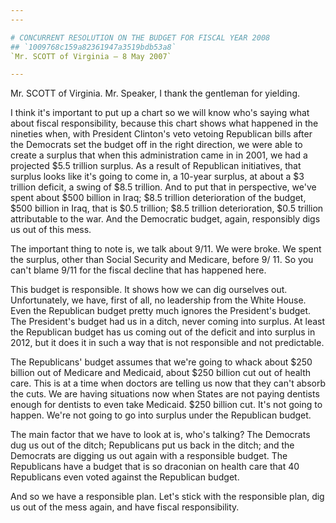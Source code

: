 ```yaml
---
---

# CONCURRENT RESOLUTION ON THE BUDGET FOR FISCAL YEAR 2008
## `1009768c159a82361947a3519bdb53a8`
`Mr. SCOTT of Virginia — 8 May 2007`

---
```



Mr. SCOTT of Virginia. Mr. Speaker, I thank the gentleman for 
yielding.

I think it's important to put up a chart so we will know who's saying 
what about fiscal responsibility, because this chart shows what 
happened in the nineties when, with President Clinton's veto vetoing 
Republican bills after the Democrats set the budget off in the right 
direction, we were able to create a surplus that when this 
administration came in in 2001, we had a projected $5.5 trillion 
surplus. As a result of Republican initiatives, that surplus looks like 
it's going to come in, a 10-year surplus, at about a $3 trillion 
deficit, a swing of $8.5 trillion. And to put that in perspective, 
we've spent about $500 billion in Iraq; $8.5 trillion deterioration of 
the budget, $500 billion in Iraq, that is $0.5 trillion; $8.5 trillion 
deterioration, $0.5 trillion attributable to the war. And the 
Democratic budget, again, responsibly digs us out of this mess.

The important thing to note is, we talk about 9/11. We were broke. We 
spent the surplus, other than Social Security and Medicare, before 9/
11. So you can't blame 9/11 for the fiscal decline that has happened 
here.

This budget is responsible. It shows how we can dig ourselves out. 
Unfortunately, we have, first of all, no leadership from the White 
House. Even the Republican budget pretty much ignores the President's 
budget. The President's budget had us in a ditch, never coming into 
surplus. At least the Republican budget has us coming out of the 
deficit and into surplus in 2012, but it does it in such a way that is 
not responsible and not predictable.

The Republicans' budget assumes that we're going to whack about $250 
billion out of Medicare and Medicaid, about $250 billion cut out of 
health care. This is at a time when doctors are telling us now that 
they can't absorb the cuts. We are having situations now when States 
are not paying dentists enough for dentists to even take Medicaid. $250 
billion cut. It's not going to happen. We're not going to go into 
surplus under the Republican budget.

The main factor that we have to look at is, who's talking? The 
Democrats dug us out of the ditch; Republicans put us back in the 
ditch; and the Democrats are digging us out again with a responsible 
budget. The Republicans have a budget that is so draconian on health 
care that 40 Republicans even voted against the Republican budget.



And so we have a responsible plan. Let's stick with the responsible 
plan, dig us out of the mess again, and have fiscal responsibility.